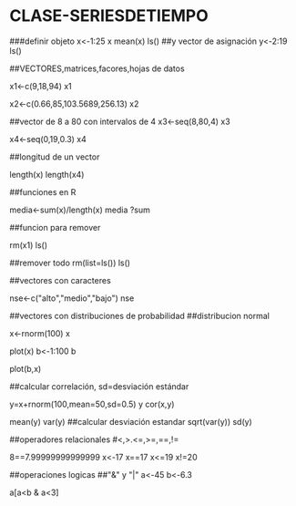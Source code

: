 # CLASE-SERIESDETIEMPO
###definir objeto 
x<-1:25
x
mean(x)
ls()
##y vector de asignación
y<-2:19
ls()

##VECTORES,matrices,facores,hojas de datos

x1<-c(9,18,94)
x1

x2<-c(0.66,85,103.5689,256.13)
x2

##vector de 8 a 80 con intervalos de 4
x3<-seq(8,80,4)
x3

x4<-seq(0,19,0.3)
x4

##longitud de un vector

length(x)
length(x4)

##funciones en R

media<-sum(x)/length(x)
media
?sum

##funcion para remover 

rm(x1)
ls()

##remover todo
rm(list=ls())
ls()

##vectores con caracteres

nse<-c("alto","medio","bajo")
nse

##vectores con distribuciones de probabilidad
##distribucion normal

x<-rnorm(100)
x

plot(x)
b<-1:100
b

plot(b,x)

##calcular correlación, sd=desviación estándar

y=x+rnorm(100,mean=50,sd=0.5)
y
cor(x,y)

mean(y)
var(y)
##calcular desviación estandar
sqrt(var(y))
sd(y)

##operadores relacionales
#<,>.<=,>=,==,!=

8==7.99999999999999
x<-17
x==17
x<=19
x!=20

##operaciones logicas
##"&" y "|"
a<-45
b<-6.3

a[a<b & a<3]
